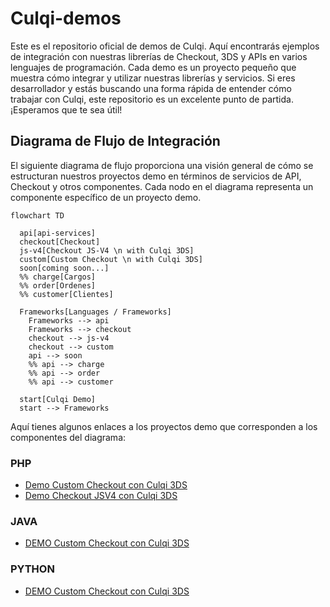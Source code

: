 # Culqi-demos

Este es el repositorio oficial de demos de Culqi. Aquí encontrarás ejemplos de integración con nuestras librerías de Checkout, 3DS y APIs en varios lenguajes de programación. Cada demo es un proyecto pequeño que muestra cómo integrar y utilizar nuestras librerías y servicios. Si eres desarrollador y estás buscando una forma rápida de entender cómo trabajar con Culqi, este repositorio es un excelente punto de partida. ¡Esperamos que te sea útil!


## Diagrama de Flujo de Integración

El siguiente diagrama de flujo proporciona una visión general de cómo se estructuran nuestros proyectos demo en términos de servicios de API, Checkout y otros componentes. Cada nodo en el diagrama representa un componente específico de un proyecto demo.

```mermaid
flowchart TD

  api[api-services]
  checkout[Checkout]
  js-v4[Checkout JS-V4 \n with Culqi 3DS]
  custom[Custom Checkout \n with Culqi 3DS]
  soon[coming soon...]
  %% charge[Cargos]
  %% order[Ordenes]
  %% customer[Clientes]

  Frameworks[Languages / Frameworks]
    Frameworks --> api
    Frameworks --> checkout
    checkout --> js-v4
    checkout --> custom
    api --> soon
    %% api --> charge
    %% api --> order
    %% api --> customer

  start[Culqi Demo]
  start --> Frameworks
```

Aquí tienes algunos enlaces a los proyectos demo que corresponden a los componentes del diagrama:

### PHP
- [Demo Custom Checkout con Culqi 3DS](./php/checkout/custom-checkout-with-culqi3ds/README.md)
- [Demo Checkout JSV4 con Culqi 3DS](./php/checkout/jsv4-with-culqi3ds/README.md)

### JAVA
- [DEMO Custom Checkout con Culqi 3DS](./java/checkout/custom-checkout-with-culqi3ds/README.md)

### PYTHON
- [DEMO Custom Checkout con Culqi 3DS](https://github.com/culqi/culqi-demos/tree/feature/demo-python/python/checkout/custom-checkout-with-culqi3ds/README.md)